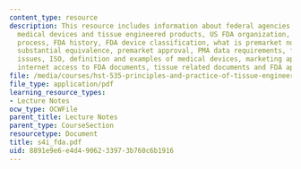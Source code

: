 ```yaml
---
content_type: resource
description: This resource includes information about federal agencies that regulate
  medical devices and tissue engineered products, US FDA organization, FDA approval
  process, FDA history, FDA device classification, what is premarket notification,
  substantial equivalence, premarket approval, PMA data requirements, federal regulatory
  issues, ISO, definition and examples of medical devices, marketing applications,
  internet access to FDA documents, tissue related documents and FDA approval process.
file: /media/courses/hst-535-principles-and-practice-of-tissue-engineering-fall-2004/8891e9e6e4d4906233973b760c6b1916_s4i_fda.pdf
file_type: application/pdf
learning_resource_types:
- Lecture Notes
ocw_type: OCWFile
parent_title: Lecture Notes
parent_type: CourseSection
resourcetype: Document
title: s4i_fda.pdf
uid: 8891e9e6-e4d4-9062-3397-3b760c6b1916
---
```

